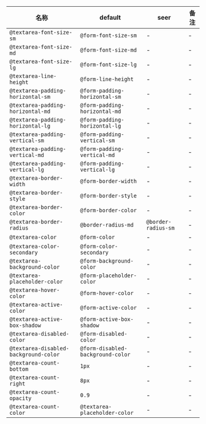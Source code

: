 | 名称 | default | seer | 备注 |
| --- | --- | --- | --- |
| `@textarea-font-size-sm` | `@form-font-size-sm` | - | - |
| `@textarea-font-size-md` | `@form-font-size-md` | - | - |
| `@textarea-font-size-lg` | `@form-font-size-lg` | - | - |
| `@textarea-line-height` | `@form-line-height` | - | - |
| `@textarea-padding-horizontal-sm` | `@form-padding-horizontal-sm` | - | - |
| `@textarea-padding-horizontal-md` | `@form-padding-horizontal-md` | - | - |
| `@textarea-padding-horizontal-lg` | `@form-padding-horizontal-lg` | - | - |
| `@textarea-padding-vertical-sm` | `@form-padding-vertical-sm` | - | - |
| `@textarea-padding-vertical-md` | `@form-padding-vertical-md` | - | - |
| `@textarea-padding-vertical-lg` | `@form-padding-vertical-lg` | - | - |
| `@textarea-border-width` | `@form-border-width` | - | - |
| `@textarea-border-style` | `@form-border-style` | - | - |
| `@textarea-border-color` | `@form-border-color` | - | - |
| `@textarea-border-radius` | `@border-radius-md` | `@border-radius-sm` | - |
| `@textarea-color` | `@form-color` | - | - |
| `@textarea-color-secondary` | `@form-color-secondary` | - | - |
| `@textarea-background-color` | `@form-background-color` | - | - |
| `@textarea-placeholder-color` | `@form-placeholder-color` | - | - |
| `@textarea-hover-color` | `@form-hover-color` | - | - |
| `@textarea-active-color` | `@form-active-color` | - | - |
| `@textarea-active-box-shadow` | `@form-active-box-shadow` | - | - |
| `@textarea-disabled-color` | `@form-disabled-color` | - | - |
| `@textarea-disabled-background-color` | `@form-disabled-background-color` | - | - |
| `@textarea-count-bottom` | `1px` | - | - |
| `@textarea-count-right` | `8px` | - | - |
| `@textarea-count-opacity` | `0.9` | - | - |
| `@textarea-count-color` | `@textarea-placeholder-color` | - | - |
